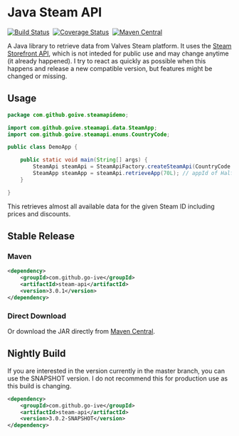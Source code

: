 Java Steam API
=========

[![Build Status](https://travis-ci.org/go-ive/steam-api.svg?branch=master)](https://travis-ci.org/go-ive/steam-api)&nbsp;
[![Coverage Status](https://coveralls.io/repos/go-ive/steam-api/badge.svg?branch=master)](https://coveralls.io/r/go-ive/steam-api?branch=master)&nbsp;
[![Maven Central](https://maven-badges.herokuapp.com/maven-central/com.github.go-ive/steam-api/badge.svg)](https://maven-badges.herokuapp.com/maven-central/com.github.go-ive/steam-api)

A Java library to retrieve data from Valves Steam platform. It uses the [Steam Storefront API](https://wiki.teamfortress.com/wiki/User:RJackson/StorefrontAPI), which is not inteded for public use and may change anytime (it already happened). I try to react as quickly as possible when this happens and release a new compatible version, but features might be changed or missing.

## Usage

```java
package com.github.goive.steamapidemo;

import com.github.goive.steamapi.data.SteamApp;
import com.github.goive.steamapi.enums.CountryCode;

public class DemoApp {

    public static void main(String[] args) {
        SteamApi steamApi = SteamApiFactory.createSteamApi(CountryCode.AT);
        SteamApp steamApp = steamApi.retrieveApp(70L); // appId of Half-Life
    }

}
```

This retrieves almost all available data for the given Steam ID including prices and discounts.

## Stable Release

### Maven

```xml
<dependency>
    <groupId>com.github.go-ive</groupId>
    <artifactId>steam-api</artifactId>
    <version>3.0.1</version>
</dependency>
```

### Direct Download

Or download the JAR directly from [Maven Central](https://oss.sonatype.org/service/local/repositories/releases/content/com/github/go-ive/steam-api/3.0.1/steam-api-3.0.1.jar).

## Nightly Build

If you are interested in the version currently in the master branch, you can use the SNAPSHOT version. I do not recommend this for production use as this build is changing. 

```xml
<dependency>
    <groupId>com.github.go-ive</groupId>
    <artifactId>steam-api</artifactId>
    <version>3.0.2-SNAPSHOT</version>
</dependency>
```

